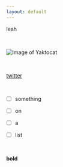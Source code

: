 ```yaml
---
layout: default
---
```


leah

<br>

![Image of Yaktocat](https://octodex.github.com/images/yaktocat.png)

<br>

[twitter](twitter.com)


<br>

- [ ] something
- [ ] on
- [ ] a
- [ ] list


<br>

**bold**
